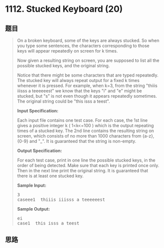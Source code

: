 <h1>1112. Stucked Keyboard (20)</h1>

## 题目

> <div id="problemContent">
> <p>
> On a broken keyboard, some of the keys are always stucked.  So when you type some sentences, the characters corresponding to those keys will appear repeatedly on screen for k times.</p>
> <p>Now given a resulting string on screen, you are supposed to list all the possible stucked keys, and the original string.
> </p>
> <p>
> Notice that there might be some characters that are typed repeatedly.  The stucked key will always repeat output for a fixed k times whenever it is pressed.  For example, when k=3, from the string "thiiis iiisss a teeeeeest" we know that the keys "i" and "e" might be stucked, but "s" is not even though it appears repeatedly sometimes.  The original string could be "this isss a teest".
> </p>
> <p><b>
> Input Specification:
> </b></p>
> <p>Each input file contains one test case.  For each case, the 1st line gives a positive integer k ( 1&lt;k&lt;=100 ) which is the output repeating times of a stucked key.  The 2nd line contains the resulting string on screen, which consists of no more than 1000 characters from {a-z}, {0-9} and "_".  It is guaranteed that the string is non-empty.</p>
> <p><b>
> Output Specification:
> </b></p>
> <p>
> For each test case, print in one line the possible stucked keys, in the order of being detected.  Make sure that each key is printed once only.  Then in the next line print the original string.  It is guaranteed that there is at least one stucked key.
> </p>
> <b>Sample Input:</b><pre>
> 3
> caseee1__thiiis_iiisss_a_teeeeeest
> </pre>
> <b>Sample Output:</b><pre>
> ei
> case1__this_isss_a_teest
> </pre>
> </div>

## 思路

